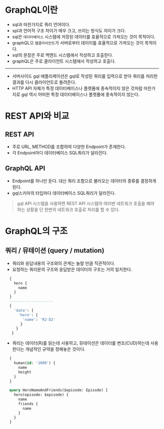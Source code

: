 # GraphQL이란
- sql과 마찬가지로 쿼리 언어이다.
- spl과 언어적 구조 차이가 매우 크고, 쓰이는 방식도 차이가 크다.
- sql은 `데이터베이스` 시스템에 저장된 데이터를 효율적으로 가져오는 것이 목적이다.
- graphQL으 `웹클라이언트`가 서버로부터 데이이틀 효율적으로 가져오는 것이 목적이다.
- sql의 문장은 주로 백앤드 시스템에서 작성하고 호출한다.
- graphQL은 주로 클라이언트 시스템에서 작성하고 호출다.
---
- 서버사이드 gql 애플리케이션은 gql로 작성된 쿼리를 입력으로 받아 쿼리를 처리한 결과를 다시 클라이언트로 돌려준다.
- HTTP API 자체가 특정 데이터베이스나 플랫폼에 종속적이지 않은 것처럼 마찬가지로 gql 역시 어떠한 특정 데이터베이스나 플랫폼에 종속적이지 않는다.

# REST API와 비교
## REST API
- 주로 URL, METHOD를 조합하여 다양한 Endpoint가 존재한다.
- 각 Endpoint마다 데이터베이스 SQL쿼리가 달라진다.

## GraphQL API
- Endpoint를 하나만 둔다. 대신 쿼리 조함으로 불러오는 데이터의 종류를 결정하게 된다.
- gql스키마의 타입마다 데이터베이스 SQL쿼리가 달라진다.

> gql API 시스템을 사용하면 REST API 시스템의 여러번 네트워크 호출을 해야 하는 상황을 단 한번의 네트워크 호출로 처리를 할 수 있다.

# GraphQL의 구조
## 쿼리 / 뮤테이션 (query / mutation)
- 쿼리와 응답내용의 구조와의 관계는 놀랄 만큼 직관적이다.
- 요청하는 쿼리문의 구조와 응답받은 데이터의 구조는 거의 일치한다.
```sql
  {
    hero {
      name
    }
  }
  --------------------
  {
    'data': {
      'hero': {
        'name': 'R2-D2'
       }
     }
   }
```

- 쿼리는 데이터(R)를 읽는데 사용하고, 뮤테이션은 데이터를 변조(CUD)하는데 사용한다는 개념적인 규약을 정해놓은 것이다.

```sql
  {
    human(id: '1000') {
      name
      height
    }
  }
  
  query HeroNameAndFriends($episode: Episode) {
    hero(episode: $episode) {
      name
      friends {
        name
      }
    }
  }
```
